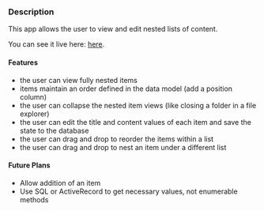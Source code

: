 ### Description

This app allows the user to view and edit nested lists of content.

You can see it live here: [here](https://evercoffeelist.herokuapp.com/).

#### Features

- the user can view fully nested items
- items maintain an order defined in the data model (add a position column)
- the user can collapse the nested item views (like closing a folder in a file explorer)
- the user can edit the title and content values of each item and save the state to the database
- the user can drag and drop to reorder the items within a list
- the user can drag and drop to nest an item under a different list

#### Future Plans
- Allow addition of an item
- Use SQL or ActiveRecord to get necessary values, not enumerable methods
